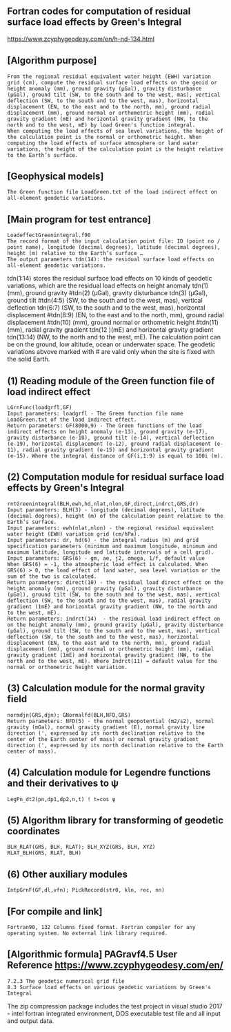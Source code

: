 ## Fortran codes for computation of residual surface load effects by Green's Integral
https://www.zcyphygeodesy.com/en/h-nd-134.html
## [Algorithm purpose]
    From the regional residual equivalent water height (EWH) variation grid (cm), compute the residual surface load effects on the geoid or height anomaly (mm), ground gravity (μGal), gravity disturbance (μGal), ground tilt (SW, to the south and to the west, mas), vertical deflection (SW, to the south and to the west, mas), horizontal displacement (EN, to the east and to the north, mm), ground radial displacement (mm), ground normal or orthometric height (mm), radial gravity gradient (mE) and horizontal gravity gradient (NW, to the north and to the west, mE) by load Green's function integral.
    When computing the load effects of sea level variations, the height of the calculation point is the normal or orthometric height. When computing the load effects of surface atmosphere or land water variations, the height of the calculation point is the height relative to the Earth’s surface.
## [Geophysical models]
    The Green function file LoadGreen.txt of the load indirect effect on all-element geodetic variations.
## [Main program for test entrance]
    LoadeffectGreenintegral.f90
    The record format of the input calculation point file: ID (point no / point name), longitude (decimal degrees), latitude (decimal degrees), height (m) relative to the Earth’s surface …
    The output parameters tdn(14): the residual surface load effects on all-element geodetic variations.
tdn(1:14) stores the residual surface load effects on 10 kinds of geodetic variations, which are the residual load effects on height anomaly tdn(1) (mm), ground gravity #tdn(2) (μGal), gravity disturbance tdn(3) (μGal), ground tilt #tdn(4:5) (SW, to the south and to the west, mas), vertical deflection tdn(6:7) (SW, to the south and to the west, mas), horizontal displacement #tdn(8:9) (EN, to the east and to the north, mm), ground radial displacement #tdn(10) (mm), ground normal or orthometric height #tdn(11) (mm), radial gravity gradient tdn(12 )(mE) and horizontal gravity gradient tdn(13:14) (NW, to the north and to the west, mE).
    The calculation point can be on the ground, low altitude, ocean or underwater space. The geodetic variations abvove marked with # are valid only when the site is fixed with the solid Earth.
## (1) Reading module of the Green function file of load indirect effect
    LGrnFunc(loadgrfl,GF)
    Input parameters: loadgrfl - The Green function file name LoadGreen.txt of the load indirect effect.
    Return parameters: GF(8000,9) - The Green functions of the load indirect effects on height anomaly (e-13), ground gravity (e-17), gravity disturbance (e-18), ground tilt (e-14), vertical deflection (e-19), horizontal displacement (e-12), ground radial displacement (e-11), radial gravity gradient (e-15) and horizontal gravity gradient (e-15). Where the integral distance of GF(i,1:9) is equal to 100i (m).
## (2) Computation module for residual surface load effects by Green's Integral
    rntGreenintegral(BLH,ewh,hd,nlat,nlon,GF,direct,indrct,GRS,dr)
    Input parameters: BLH(3) - longitude (decimal degrees), latitude (decimal degrees), height (m) of the calculation point relative to the Earth’s surface. 
    Input parameters: ewh(nlat,nlon) - the regional residual equivalent water height (EWH) variation grid (cm/hPa).
    Input parameters: dr, hd(6) - the integral radius (m) and grid specification parameters (minimum and maximum longitude, minimum and maximum latitude, longitude and latitude intervals of a cell grid).
    Input parameters: GRS(6) - gm, ae, j2, omega, 1/f, default value
    When GRS(6) = -1, the atmospheric load effect is calculated. When GRS(6) > 0, the load effect of land water, sea level variation or the sum of the two is calculated.
    Return parameters: direct(10) - the residual load direct effect on the height anomaly (mm), ground gravity (μGal), gravity disturbance (μGal), ground tilt (SW, to the south and to the west, mas), vertical deflection (SW, to the south and to the west, mas), radial gravity gradient (1mE) and horizontal gravity gradient (NW, to the north and to the west, mE).
    Return parameters: indrct(14)  - the residual load indirect effect on on the height anomaly (mm), ground gravity (μGal), gravity disturbance (μGal), ground tilt (SW, to the south and to the west, mas), vertical deflection (SW, to the south and to the west, mas), horizontal displacement (EN, to the east and to the north, mm), ground radial displacement (mm), ground normal or orthometric height (mm), radial gravity gradient (1mE) and horizontal gravity gradient (NW, to the north and to the west, mE). Where Indrct(11) = default value for the normal or orthometric height variation.
## (3) Calculation module for the normal gravity field
    normdjn(GRS,djn); GNormalfd(BLH,NFD,GRS)
    Return parameters: NFD(5) - the normal geopotential (m2/s2), normal gravity (mGal), normal gravity gradient (E), normal gravity line direction (', expressed by its north declination relative to the center of the Earth center of mass) or normal gravity gradient direction (', expressed by its north declination relative to the Earth center of mass).
## (4) Calculation module for Legendre functions and their derivatives to ψ
    LegPn_dt2(pn,dp1,dp2,n,t) ! t=cos ψ
## (5) Algorithm library for transforming of geodetic coordinates
    BLH_RLAT(GRS, BLH, RLAT); BLH_XYZ(GRS, BLH, XYZ)
    RLAT_BLH(GRS, RLAT, BLH)
## (6) Other auxiliary modules
    IntpGrnF(GF,dl,vfn); PickRecord(str0, kln, rec, nn)
## [For compile and link]
    Fortran90, 132 Columns fixed format. Fortran compiler for any operating system. No external link library required.
## [Algorithmic formula] PAGravf4.5 User Reference https://www.zcyphygeodesy.com/en/
    7.2.3 The geodetic numerical grid file
    8.3 Surface load effects on various geodetic variations by Green's Integral
The zip compression package includes the test project in visual studio 2017 - intel fortran integrated environment, DOS executable test file and all input and output data.
